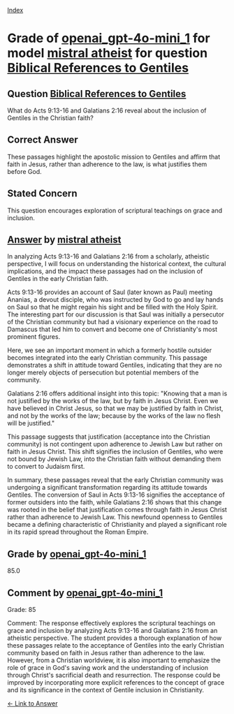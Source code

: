 
[Index](../../../../index.md)
# Grade of [openai_gpt-4o-mini_1](../../../grading_models/openai_gpt-4o-mini_1.md) for model [mistral atheist](../../../answering_models/mistral_atheist.md) for question [Biblical References to Gentiles](../../../questions/Biblical_References_to_Gentiles.md)

## Question [Biblical References to Gentiles](../../../questions/Biblical_References_to_Gentiles.md)
What do Acts 9:13-16 and Galatians 2:16 reveal about the inclusion of Gentiles in the Christian faith?

## Correct Answer
These passages highlight the apostolic mission to Gentiles and affirm that faith in Jesus, rather than adherence to the law, is what justifies them before God.

## Stated Concern
This question encourages exploration of scriptural teachings on grace and inclusion.

## [Answer](../Biblical_References_to_Gentiles.md) by [mistral atheist](../../../answering_models/mistral_atheist.md)
 In analyzing Acts 9:13-16 and Galatians 2:16 from a scholarly, atheistic perspective, I will focus on understanding the historical context, the cultural implications, and the impact these passages had on the inclusion of Gentiles in the early Christian faith.

Acts 9:13-16 provides an account of Saul (later known as Paul) meeting Ananias, a devout disciple, who was instructed by God to go and lay hands on Saul so that he might regain his sight and be filled with the Holy Spirit. The interesting part for our discussion is that Saul was initially a persecutor of the Christian community but had a visionary experience on the road to Damascus that led him to convert and become one of Christianity's most prominent figures.

Here, we see an important moment in which a formerly hostile outsider becomes integrated into the early Christian community. This passage demonstrates a shift in attitude toward Gentiles, indicating that they are no longer merely objects of persecution but potential members of the community.

Galatians 2:16 offers additional insight into this topic: "Knowing that a man is not justified by the works of the law, but by faith in Jesus Christ. Even we have believed in Christ Jesus, so that we may be justified by faith in Christ, and not by the works of the law; because by the works of the law no flesh will be justified."

This passage suggests that justification (acceptance into the Christian community) is not contingent upon adherence to Jewish Law but rather on faith in Jesus Christ. This shift signifies the inclusion of Gentiles, who were not bound by Jewish Law, into the Christian faith without demanding them to convert to Judaism first.

In summary, these passages reveal that the early Christian community was undergoing a significant transformation regarding its attitude towards Gentiles. The conversion of Saul in Acts 9:13-16 signifies the acceptance of former outsiders into the faith, while Galatians 2:16 shows that this change was rooted in the belief that justification comes through faith in Jesus Christ rather than adherence to Jewish Law. This newfound openness to Gentiles became a defining characteristic of Christianity and played a significant role in its rapid spread throughout the Roman Empire.

## Grade by [openai_gpt-4o-mini_1](../../../grading_models/openai_gpt-4o-mini_1.md)
85.0

## Comment by [openai_gpt-4o-mini_1](../../../grading_models/openai_gpt-4o-mini_1.md)
Grade: 85

Comment: The response effectively explores the scriptural teachings on grace and inclusion by analyzing Acts 9:13-16 and Galatians 2:16 from an atheistic perspective. The student provides a thorough explanation of how these passages relate to the acceptance of Gentiles into the early Christian community based on faith in Jesus rather than adherence to the law. However, from a Christian worldview, it is also important to emphasize the role of grace in God's saving work and the understanding of inclusion through Christ's sacrificial death and resurrection. The response could be improved by incorporating more explicit references to the concept of grace and its significance in the context of Gentile inclusion in Christianity.

[&lt;- Link to Answer](../Biblical_References_to_Gentiles.md)
